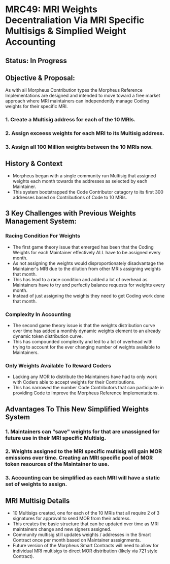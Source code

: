 # MRC49: MRI Weights Decentraliation Via MRI Specific Multisigs & Simplied Weight Accounting

## Status: In Progress

## Objective & Proposal:
As with all Morpheus Contribution types the Morpheus Reference Implementations are designed and intended to move toward a free market approach where MRI maintainers can independently manage Coding weights for their specific MRI.

### 1. Create a Multisig address for each of the 10 MRIs.
### 2. Assign exceess weights for each MRI to its Multisig address.
### 3. Assign all 100 Million weights between the 10 MRIs now.

## History & Context
- Morpheus began with a single community run Multisig that assigned weights each month towards the addresses as selected by each Maintainer. 
- This system bootstrapped the Code Contributor catagory to its first 300 addresses based on Contributions of Code to 10 MRIs.

## 3 Key Challenges with Previous Weights Management System:

### Racing Condition For Weights
- The first game theory issue that emerged has been that the Coding Weights for each Maintainer effectively ALL have to be assigned every month.
- As not assigning the weights would disproportionately disadvantage the Maintainer's MRI due to the dilution from other MRIs assigning weights that month.
- This has lead to a race condition and added a lot of overhead as Maintainers have to try and perfectly balance requests for weights every month. 
- Instead of just assigning the weights they need to get Coding work done that month.

### Complexity In Accounting
- The second game theory issue is that the weights distribution curve over time has added a monthly dynamic weights element to an already dynamic token distribution curve.
- This has compounded complexity and led to a lot of overhead with trying to account for the ever changing number of weights available to Maintainers.

### Only Weights Available To Reward Coders
- Lacking any MOR to distribute the Maintainers have had to only work with Coders able to accept weights for their Contributions.
- This has narrowed the number Code Contributors that can participate in providing Code to improve the Morpheus Reference Implementations.

## Advantages To This New Simplified Weights System
### 1. Maintainers can "save" weights for that are unassigned for future use in their MRI specific Multisig. 
### 2. Weights assigned to the MRI specific multisig will gain MOR emissions over time. Creating an MRI specific pool of MOR token resources of the Maintainer to use.
### 3. Accounting can be simplified as each MRI will have a static set of weights to assign. 

## MRI Multisig Details
- 10 Multisigs created, one for each of the 10 MRIs that all require 2 of 3 signatures for approval to send MOR from their address.
- This creates the basic structure that can be updated over time as MRI maintainers change and new signers assigned.
- Community multisig still updates weights / addresses in the Smart Contract once per month based on Maintainer asssignments.
- Future version of the Morpheus Smart Contracts will need to allow for individual MRI multisigs to direct MOR distribution (likely via 721 style Contract).

